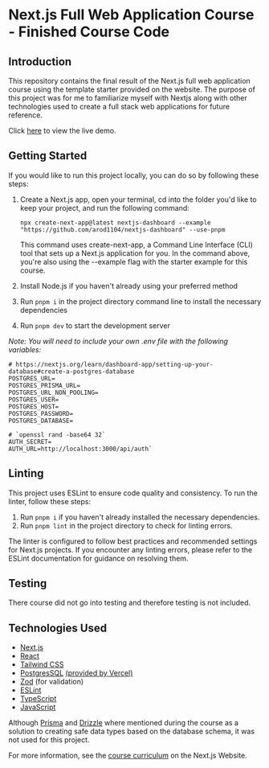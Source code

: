 # Next.js Full Web Application Course - Finished Course Code

## Introduction

This repository contains the final result of the Next.js full web application course using the template starter provided on the website. The purpose of this project was for me to familiarize myself with Nextjs along with other technologies used to create a full stack web applications for future reference.

Click [here](https://nextjs-dashboard-lime-tau-41.vercel.app/) to view the live demo.

## Getting Started

If you would like to run this project locally, you can do so by following these steps:

1.  Create a Next.js app, open your terminal, cd
    into the folder you'd like to keep your project, and run the following command:

    `npx create-next-app@latest nextjs-dashboard --example "https://github.com/arod1104/nextjs-dashboard" --use-pnpm`

    This command uses create-next-app, a Command Line Interface (CLI) tool that sets up a Next.js application for you. In the command above, you're also using the --example flag with the starter example for this course.

2.  Install Node.js if you haven't already using your preferred method
3.  Run `pnpm i` in the project directory command line to install the necessary dependencies
4.  Run `pnpm dev` to start the development server

_Note: You will need to include your own .env file with the following variables:_

```# Copy from .env.local on the Vercel dashboard
# https://nextjs.org/learn/dashboard-app/setting-up-your-database#create-a-postgres-database
POSTGRES_URL=
POSTGRES_PRISMA_URL=
POSTGRES_URL_NON_POOLING=
POSTGRES_USER=
POSTGRES_HOST=
POSTGRES_PASSWORD=
POSTGRES_DATABASE=

# `openssl rand -base64 32`
AUTH_SECRET=
AUTH_URL=http://localhost:3000/api/auth`
```

## Linting

This project uses ESLint to ensure code quality and consistency. To run the linter, follow these steps:

1. Run `pnpm i` if you haven't already installed the necessary dependencies.
2. Run `pnpm lint` in the project directory to check for linting errors.

The linter is configured to follow best practices and recommended settings for Next.js projects. If you encounter any linting errors, please refer to the ESLint documentation for guidance on resolving them.

## Testing

There course did not go into testing and therefore testing is not included.

## Technologies Used

- [Next.js](https://nextjs.org/)
- [React](https://react.dev/)
- [Tailwind CSS](https://tailwindcss.com/)
- [PostgresSQL](https://nextjs.org/learn/dashboard-app/setting-up-your-database) [(provided by Vercel)](https://www.postgresql.org/)
- [Zod](https://zod.dev/) (for validation)
- [ESLint](https://eslint.org/)
- [TypeScript](https://www.typescriptlang.org/)
- [JavaScript](https://www.javascript.com/)

Although [Prisma](https://www.prisma.io/) and [Drizzle](https://orm.drizzle.team/) where mentioned during the course as a solution to creating safe data types based on the database schema, it was not used for this project.

For more information, see the [course curriculum](https://nextjs.org/learn) on the Next.js Website.
